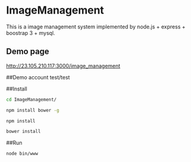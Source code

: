 # ImageManagement
This is a image management system implemented by node.js + express + boostrap 3 + mysql.

## Demo page
http://23.105.210.117:3000/image_management

##Demo account
test/test

##Install
```sh
cd ImageManagement/
```
```sh
npm install bower -g
```
```sh
npm install
```
```sh
bower install
```

##Run
```sh
node bin/www
```